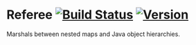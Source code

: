 Referee [![Build Status](https://snap-ci.com/javafunk/referee/branch/master/build_image)](https://snap-ci.com/javafunk/referee/branch/master) [![Version](https://img.shields.io/maven-central/v/org.javafunk/referee.svg)](https://search.maven.org/#search%7Cga%7C1%7Cg%3A%22org.javafunk%22%20AND%20a%3A%22referee%22)
=======

Marshals between nested maps and Java object hierarchies.
